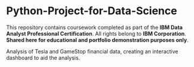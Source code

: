 # Python-Project-for-Data-Science

This repository contains coursework completed as part of the **IBM Data Analyst Professional Certification**. All rights belong to **IBM Corporation**. **Shared here for educational and portfolio demonstration purposes only**.

Analysis of Tesla and GameStop financial data, creating an interactive dashboard to aid the analysis.
